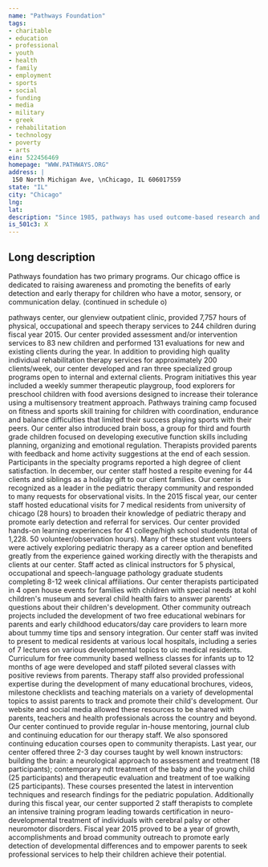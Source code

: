 ```yaml
---
name: "Pathways Foundation"
tags:
- charitable
- education
- professional
- youth
- health
- family
- employment
- sports
- social
- funding
- media
- military
- greek
- rehabilitation
- technology
- poverty
- arts
ein: 522456469
homepage: "WWW.PATHWAYS.ORG"
address: |
 150 North Michigan Ave, \nChicago, IL 606017559
state: "IL"
city: "Chicago"
lng: 
lat: 
description: "Since 1985, pathways has used outcome-based research and multimedia as tools to promote each child's fullest inclusion. We strive to empower health professionals and parents with knowledge of the benefit of early detection and early intervention for children's sensory, motor, and communication development. "
is_501c3: X
---
```


## Long description

Pathways foundation has two primary programs. Our chicago office is dedicated to raising awareness and promoting the benefits of early detection and early therapy for children who have a motor, sensory, or communication delay. (continued in schedule o)
  
  pathways center, our glenview outpatient clinic, provided 7,757 hours of physical, occupational and speech therapy services to 244 children during fiscal year 2015. Our center provided assessment and/or intervention services to 83 new children and performed 131 evaluations for new and existing clients during the year. In addition to providing high quality individual rehabilitation therapy services for approximately 200 clients/week, our center developed and ran three specialized group programs open to internal and external clients. Program initiatives this year included a weekly summer therapeutic playgroup, food explorers for preschool children with food aversions designed to increase their tolerance using a multisensory treatment approach. Pathways training camp focused on fitness and sports skill training for children with coordination, endurance and balance difficulties that limited their success playing sports with their peers. Our center also introduced brain boss, a group for third and fourth grade children focused on developing executive function skills including planning, organizing and emotional regulation. Therapists provided parents with feedback and home activity suggestions at the end of each session. Participants in the specialty programs reported a high degree of client satisfaction. In december, our center staff hosted a respite evening for 44 clients and siblings as a holiday gift to our client families. Our center is recognized as a leader in the pediatric therapy community and responded to many requests for observational visits. In the 2015 fiscal year, our center staff hosted educational visits for 7 medical residents from university of chicago (28 hours) to broaden their knowledge of pediatric therapy and promote early detection and referral for services. Our center provided hands-on learning experiences for 41 college/high school students (total of 1,228. 50 volunteer/observation hours). Many of these student volunteers were actively exploring pediatric therapy as a career option and benefited greatly from the experience gained working directly with the therapists and clients at our center. Staff acted as clinical instructors for 5 physical, occupational and speech-language pathology graduate students completing 8-12 week clinical affiliations. Our center therapists participated in 4 open house events for families with children with special needs at kohl children's museum and several child health fairs to answer parents' questions about their children's development. Other community outreach projects included the development of two free educational webinars for parents and early childhood educators/day care providers to learn more about tummy time tips and sensory integration. Our center staff was invited to present to medical residents at various local hospitals, including a series of 7 lectures on various developmental topics to uic medical residents. Curriculum for free community based wellness classes for infants up to 12 months of age were developed and staff piloted several classes with positive reviews from parents. Therapy staff also provided professional expertise during the development of many educational brochures, videos, milestone checklists and teaching materials on a variety of developmental topics to assist parents to track and promote their child's development. Our website and social media allowed these resources to be shared with parents, teachers and health professionals across the country and beyond. Our center continued to provide regular in-house mentoring, journal club and continuing education for our therapy staff. We also sponsored continuing education courses open to community therapists. Last year, our center offered three 2-3 day courses taught by well known instructors: building the brain: a neurological approach to assessment and treatment (18 participants); contemporary ndt treatment of the baby and the young child (25 participants) and therapeutic evaluation and treatment of toe walking (25 participants). These courses presented the latest in intervention techniques and research findings for the pediatric population. Additionally during this fiscal year, our center supported 2 staff therapists to complete an intensive training program leading towards certification in neuro-developmental treatment of individuals with cerebral palsy or other neuromotor disorders. Fiscal year 2015 proved to be a year of growth, accomplishments and broad community outreach to promote early detection of developmental differences and to empower parents to seek professional services to help their children achieve their potential. 

